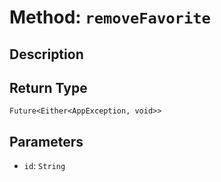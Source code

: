 # Method: `removeFavorite`

## Description



## Return Type
`Future<Either<AppException, void>>`

## Parameters

- `id`: `String`
